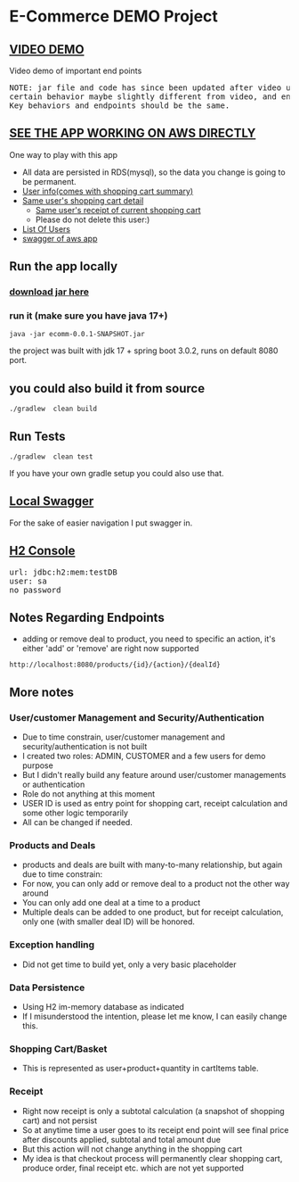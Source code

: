 # E-Commerce DEMO Project

## [VIDEO DEMO](https://youtu.be/KTrA1xwZHoU)
Video demo of important end points
<pre>
NOTE: jar file and code has since been updated after video upload,
certain behavior maybe slightly different from video, and end points are more than what's in video
Key behaviors and endpoints should be the same.
</pre>

## [SEE THE APP WORKING ON AWS DIRECTLY](http://ecomm.us-east-1.elasticbeanstalk.com/products)
One way to play with this app
- All data are persisted in RDS(mysql), so the data you change is going to be permanent.
- [User info(comes with shopping cart summary)](http://ecomm.us-east-1.elasticbeanstalk.com/users/25ea3aea-b62f-4641-a0a8-29ccfd490150)
- [Same user's shopping cart detail](http://ecomm.us-east-1.elasticbeanstalk.com/users/25ea3aea-b62f-4641-a0a8-29ccfd490150/cart)
  - [Same user's receipt of current shopping cart](http://ecomm.us-east-1.elasticbeanstalk.com/users/25ea3aea-b62f-4641-a0a8-29ccfd490150/receipt)
  - Please do not delete this user:)
- [List Of Users](http://ecomm.us-east-1.elasticbeanstalk.com/users)
- [swagger of aws app](http://ecomm.us-east-1.elasticbeanstalk.com/swagger-ui/index.html#/)

## Run the app locally
### [download jar here](https://drive.google.com/file/d/1BteQPivoD9LDrbWMRcCYzPQ2FzQf6Xzo/view?usp=share_link)
### run it (make sure you have java 17+)
```shell
java -jar ecomm-0.0.1-SNAPSHOT.jar
```
the project was built with jdk 17 + spring boot 3.0.2, runs on default 8080 port.
## you could also build it from source
```shell
./gradlew  clean build
```
## Run Tests
```shell
./gradlew  clean test
```
If you have your own gradle setup you could also use that.
## [Local Swagger](http://localhost:8080/swagger-ui/index.html)
For the sake of easier navigation I put swagger in.
## [H2 Console](http://localhost:8080/h2-console)
<pre>
url: jdbc:h2:mem:testDB
user: sa
no password
</pre>

## Notes Regarding Endpoints
- adding or remove deal to product, you need to specific an action, it's either 'add' or 'remove' are right now supported
```shell
http://localhost:8080/products/{id}/{action}/{dealId}
```

## More notes
### User/customer Management and Security/Authentication
- Due to time constrain, user/customer management and security/authentication is not built
- I created two roles: ADMIN, CUSTOMER and a few users for demo purpose
- But I didn't really build any feature around user/customer managements or authentication
- Role do not anything at this moment
- USER ID is used as entry point for shopping cart, receipt calculation and some other logic temporarily
- All can be changed if needed.

### Products and Deals
- products and deals are built with many-to-many relationship, but again due to time constrain:
- For now, you can only add or remove deal to a product not the other way around
- You can only add one deal at a time to a product
- Multiple deals can be added to one product, but for receipt calculation, only one (with smaller deal ID) will be honored.

### Exception handling
- Did not get time to build yet, only a very basic placeholder

### Data Persistence
- Using H2 im-memory database as indicated
- If I misunderstood the intention, please let me know, I can easily change this.

### Shopping Cart/Basket
- This is represented as user+product+quantity in cartItems table.

### Receipt
- Right now receipt is only a subtotal calculation (a snapshot of shopping cart) and not persist
- So at anytime time a user goes to its receipt end point will see final price after discounts applied, subtotal and total amount due
- But this action will not change anything in the shopping cart
- My idea is that checkout process will permanently clear shopping cart, produce order, final receipt etc. which are not yet supported
